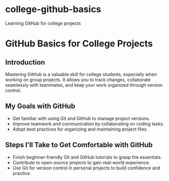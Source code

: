 # college-github-basics
Learning GitHub for college projects
# GitHub Basics for College Projects

## Introduction
Mastering GitHub is a valuable skill for college students, especially when working on group projects. It allows you to track changes, collaborate seamlessly with teammates, and keep your work organized through version control.

## My Goals with GitHub
- Get familiar with using Git and GitHub to manage project versions.
- Improve teamwork and communication by collaborating on coding tasks.
- Adopt best practices for organizing and maintaining project files.

## Steps I’ll Take to Get Comfortable with GitHub
- Finish beginner-friendly Git and GitHub tutorials to grasp the essentials.
- Contribute to open-source projects to gain real-world experience.
- Use Git for version control in personal projects to build confidence and practice.
